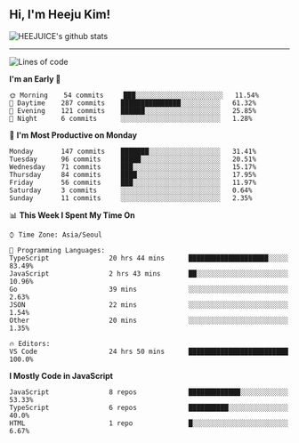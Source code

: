 ## Hi, I'm Heeju Kim!

![HEEJUICE's github stats](https://github-readme-stats.vercel.app/api?username=HEEJUICE&show_icons=true)

---
<!--START_SECTION:waka-->
![Lines of code](https://img.shields.io/badge/From%20Hello%20World%20I%27ve%20Written-19.5%20million%20lines%20of%20code-blue)

**I'm an Early 🐤** 

```text
🌞 Morning    54 commits     ███░░░░░░░░░░░░░░░░░░░░░░   11.54% 
🌆 Daytime    287 commits    ███████████████░░░░░░░░░░   61.32% 
🌃 Evening    121 commits    ██████░░░░░░░░░░░░░░░░░░░   25.85% 
🌙 Night      6 commits      ░░░░░░░░░░░░░░░░░░░░░░░░░   1.28%

```
📅 **I'm Most Productive on Monday** 

```text
Monday       147 commits    ███████░░░░░░░░░░░░░░░░░░   31.41% 
Tuesday      96 commits     █████░░░░░░░░░░░░░░░░░░░░   20.51% 
Wednesday    71 commits     ███░░░░░░░░░░░░░░░░░░░░░░   15.17% 
Thursday     84 commits     ████░░░░░░░░░░░░░░░░░░░░░   17.95% 
Friday       56 commits     ███░░░░░░░░░░░░░░░░░░░░░░   11.97% 
Saturday     3 commits      ░░░░░░░░░░░░░░░░░░░░░░░░░   0.64% 
Sunday       11 commits     ░░░░░░░░░░░░░░░░░░░░░░░░░   2.35%

```


📊 **This Week I Spent My Time On** 

```text
⌚︎ Time Zone: Asia/Seoul

💬 Programming Languages: 
TypeScript               20 hrs 44 mins      ████████████████████░░░░░   83.49% 
JavaScript               2 hrs 43 mins       ██░░░░░░░░░░░░░░░░░░░░░░░   10.96% 
Go                       39 mins             ░░░░░░░░░░░░░░░░░░░░░░░░░   2.63% 
JSON                     22 mins             ░░░░░░░░░░░░░░░░░░░░░░░░░   1.54% 
Other                    20 mins             ░░░░░░░░░░░░░░░░░░░░░░░░░   1.35%

🔥 Editors: 
VS Code                  24 hrs 50 mins      █████████████████████████   100.0%

```

**I Mostly Code in JavaScript** 

```text
JavaScript               8 repos             █████████████░░░░░░░░░░░░   53.33% 
TypeScript               6 repos             ██████████░░░░░░░░░░░░░░░   40.0% 
HTML                     1 repo              █░░░░░░░░░░░░░░░░░░░░░░░░   6.67%

```



<!--END_SECTION:waka-->
